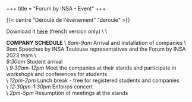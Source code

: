+++
title = "Forum by INSA - Event"
+++

{{< centre "Déroulé de l'événement" "deroule" >}}

Download it [here](https://drive.google.com/file/d/1GCnPScfsOKKbcAKk_FpbK0nypGpVKsw0/view?usp=drive_link) (french version only)
\\
\\

**COMPANY SCHEDULE**
\\
*8am-9am* Arrival and installation of companies
\\
*9am* Speeches by INSA Toulouse representatives and the Forum by INSA 2023 team 
\\  
*9:30am* Student arrival   
\\
*9:30am-12pm* Meet the companies at their stands and participate in workshops and conferences for students   
\\ 
*12pm-2pm* Lunch break - free for registered students and companies    
\\
*12:30pm-1:30pm* Enfoiros concert    
\\
*2pm-5pm* Resumption of meetings at the stands  



